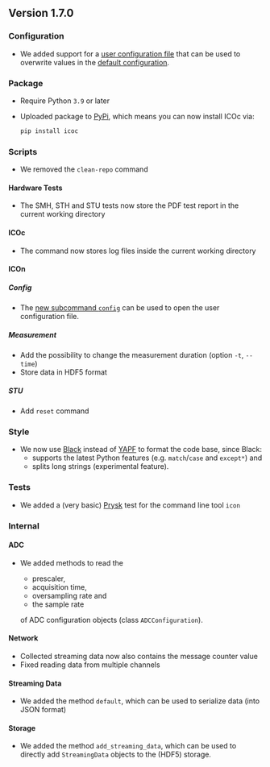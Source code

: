 ## Version 1.7.0

### Configuration

- We added support for a [user configuration file](#introduction:section:changing-configuration-values) that can be used to overwrite values in the [default configuration](https://github.com/MyTooliT/ICOc/blob/master/mytoolit/config/config.yaml).

### Package

- Require Python `3.9` or later
- Uploaded package to [PyPi](https://pypi.org/project/icoc/), which means you can now install ICOc via:

  ```sh
  pip install icoc
  ```

### Scripts

- We removed the `clean-repo` command

#### Hardware Tests

- The SMH, STH and STU tests now store the PDF test report in the current working directory

#### ICOc

- The command now stores log files inside the current working directory

#### ICOn

##### Config

- The [new subcommand `config`](#tutorials:section:opening-the-user-configuration) can be used to open the user configuration file.

##### Measurement

- Add the possibility to change the measurement duration (option `-t`, `--time`)
- Store data in HDF5 format

##### STU

- Add `reset` command

### Style

- We now use [Black][] instead of [YAPF](https://github.com/google/yapf) to format the code base, since Black:
  - supports the latest Python features (e.g. `match`/`case` and `except*`) and
  - splits long strings (experimental feature).

[Black]: https://github.com/psf/black

### Tests

- We added a (very basic) [Prysk](https://pypi.org/project/prysk/) test for the command line tool `icon`

### Internal

#### ADC

- We added methods to read the

  - prescaler,
  - acquisition time,
  - oversampling rate and
  - the sample rate

  of ADC configuration objects (class `ADCConfiguration`).

#### Network

- Collected streaming data now also contains the message counter value
- Fixed reading data from multiple channels

#### Streaming Data

- We added the method `default`, which can be used to serialize data (into JSON format)

#### Storage

- We added the method `add_streaming_data`, which can be used to directly add `StreamingData` objects to the (HDF5) storage.
